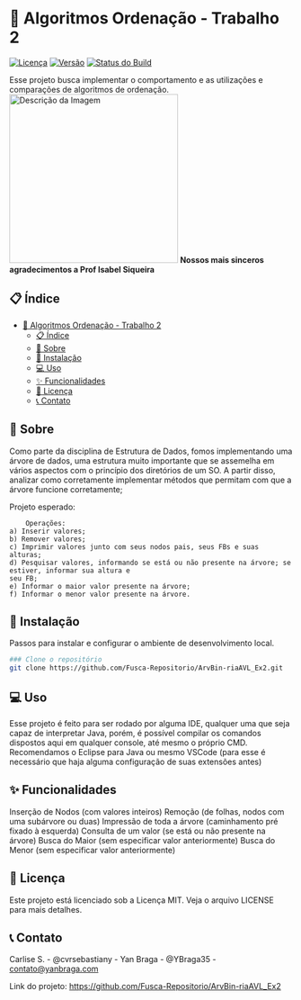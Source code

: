 # 🌳 Algoritmos Ordenação - Trabalho 2
[![Licença](https://img.shields.io/github/license/Fusca-Repositorio/ArvoreBinaria_Exercicio1)](https://github.com/Fusca-Repositorio/ArvBin-riaAVL_Ex2/blob/main/LICENSE)
[![Versão](https://img.shields.io/github/v/release/Fusca-Repositorio/ArvoreBinaria_Exercicio1)](https://github.com/Fusca-Repositorio/ArvBin-riaAVL_Ex2/releases)
[![Status do Build](https://img.shields.io/github/workflow/status/Fusca-Repositorio/ArvoreBinaria_Exercicio1/build)](https://github.com/Fusca-Repositorio/ArvBin-riaAVL_Ex2/actions)

Esse projeto busca implementar o comportamento e as utilizações e comparações de algoritmos de ordenação.
<img src="https://i.pinimg.com/564x/c6/41/d4/c641d4c2d11c35a2959a4ff68f1348cd.jpg" alt="Descrição da Imagem" width="300">
**Nossos mais sinceros agradecimentos a Prof Isabel Siqueira**

## 📋 Índice

- [🌳 Algoritmos Ordenação - Trabalho 2](#-algoritmos-ordenação---trabalho-2)
  - [📋 Índice](#-índice)
  - [📖 Sobre](#-sobre)
  - [🚀 Instalação](#-instalação)
  - [💻 Uso](#-uso)
  - [✨ Funcionalidades](#-funcionalidades)
  - [📄 Licença](#-licença)
  - [📞 Contato](#-contato)

## 📖 Sobre

Como parte da disciplina de Estrutura de Dados, fomos implementando uma árvore de dados, uma estrutura muito importante que se assemelha em vários aspectos com o princípio dos diretórios de um SO. A partir disso, analizar como corretamente implementar métodos que permitam com que a árvore funcione corretamente;

Projeto esperado:
```
    Operações:
a) Inserir valores;
b) Remover valores;
c) Imprimir valores junto com seus nodos pais, seus FBs e suas alturas;
d) Pesquisar valores, informando se está ou não presente na árvore; se estiver, informar sua altura e
seu FB;
e) Informar o maior valor presente na árvore;
f) Informar o menor valor presente na árvore. 
```

## 🚀 Instalação

Passos para instalar e configurar o ambiente de desenvolvimento local.

```bash
### Clone o repositório
git clone https://github.com/Fusca-Repositorio/ArvBin-riaAVL_Ex2.git

```


## 💻 Uso
Esse projeto é feito para ser rodado por alguma IDE, qualquer uma que seja capaz de interpretar Java, porém, é possível compilar os comandos dispostos aqui em qualquer console, até mesmo o próprio CMD. Recomendamos o Eclipse para Java ou mesmo VSCode (para esse é necessário que haja alguma configuração de suas extensões antes)

## ✨ Funcionalidades
 Inserção de Nodos (com valores inteiros)
 Remoção (de folhas, nodos com uma subárvore ou duas)
 Impressão de toda a árvore (caminhamento pré fixado à esquerda)
 Consulta de um valor (se está ou não presente na árvore)
 Busca do Maior (sem especificar valor anteriormente)
 Busca do Menor (sem especificar valor anteriormente)


## 📄 Licença
Este projeto está licenciado sob a Licença MIT. Veja o arquivo LICENSE para mais detalhes.

## 📞 Contato
Carlise S. - @cvrsebastiany - 
Yan Braga - @YBraga35 - contato@yanbraga.com



Link do projeto: https://github.com/Fusca-Repositorio/ArvBin-riaAVL_Ex2
